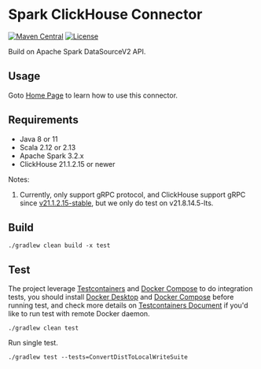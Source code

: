 Spark ClickHouse Connector
===
[![Maven Central](https://maven-badges.herokuapp.com/maven-central/com.github.housepower/clickhouse-spark-runtime-3.2_2.12/badge.svg)](https://search.maven.org/search?q=clickhouse-spark-runtime)
[![License](https://img.shields.io/github/license/housepower/spark-clickhouse-connector)](https://github.com/housepower/spark-clickhouse-connector/blob/master/LICENSE)

Build on Apache Spark DataSourceV2 API.

## Usage

Goto [Home Page](https://housepower.github.io/spark-clickhouse-connector/) to learn how to use this connector.

## Requirements

- Java 8 or 11
- Scala 2.12 or 2.13
- Apache Spark 3.2.x
- ClickHouse 21.1.2.15 or newer

Notes:
1. Currently, only support gRPC protocol, and ClickHouse support gRPC since
   [v21.1.2.15-stable](https://github.com/ClickHouse/ClickHouse/blob/master/CHANGELOG.md#clickhouse-release-v211215-stable-2021-01-18),
   but we only do test on v21.8.14.5-lts.

## Build

`./gradlew clean build -x test`

## Test

The project leverage [Testcontainers](https://www.testcontainers.org/) and [Docker Compose](https://docs.docker.com/compose/)
to do integration tests, you should install [Docker Desktop](https://docs.docker.com/desktop/) and [Docker Compose](https://docs.docker.com/compose/)
before running test, and check more details on [Testcontainers Document](https://www.testcontainers.org/) if you'd
like to run test with remote Docker daemon.

`./gradlew clean test`

Run single test.

`./gradlew test --tests=ConvertDistToLocalWriteSuite`
